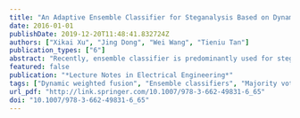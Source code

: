 ```yaml
---
title: "An Adaptive Ensemble Classifier for Steganalysis Based on Dynamic Weighted Fusion"
date: 2016-01-01
publishDate: 2019-12-20T11:48:41.832724Z
authors: ["Xikai Xu", "Jing Dong", "Wei Wang", "Tieniu Tan"]
publication_types: ["6"]
abstract: "Recently, ensemble classifier is predominantly used for steganalysis of digital media, due to its efficiency when working with high-dimensional feature sets and large databases. While fusing the decisions of many weak base classifiers, the majority voting rule is often used, which has the disadvantage that all the classifiers have the same authority regardless of their individual classification abilities. In this paper, we propose a new dynamic weighted fusion method for steganalysis which can be adaptive to input testing samples. For each testing sample, the weight of each base classifier is dynamically assigned according to the distance between the testing sample and the classifier. Experimental results show that the proposed method is able to increase steganalysis performance."
featured: false
publication: "*Lecture Notes in Electrical Engineering*"
tags: ["Dynamic weighted fusion", "Ensemble classifiers", "Majority voting", "Steganalysis", "Steganography"]
url_pdf: "http://link.springer.com/10.1007/978-3-662-49831-6_65"
doi: "10.1007/978-3-662-49831-6_65"
---
```


